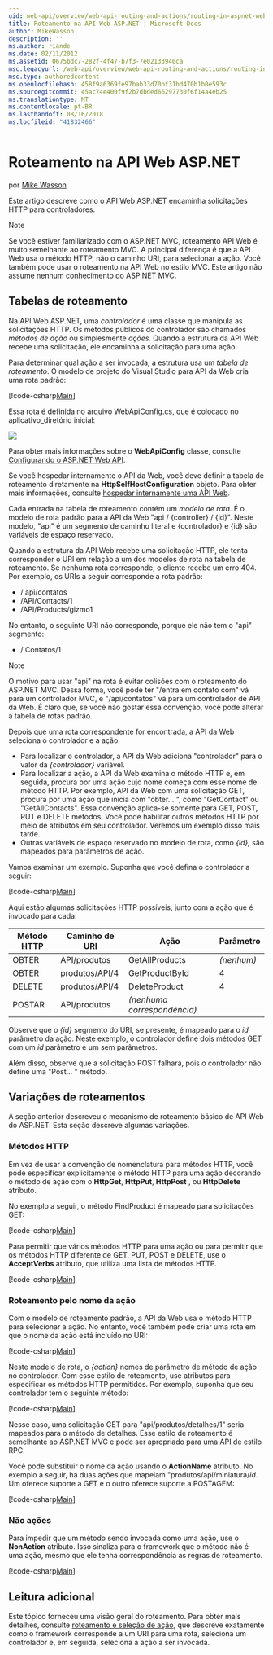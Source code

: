 ```yaml
---
uid: web-api/overview/web-api-routing-and-actions/routing-in-aspnet-web-api
title: Roteamento na API Web ASP.NET | Microsoft Docs
author: MikeWasson
description: ''
ms.author: riande
ms.date: 02/11/2012
ms.assetid: 0675bdc7-282f-4f47-b7f3-7e02133940ca
msc.legacyurl: /web-api/overview/web-api-routing-and-actions/routing-in-aspnet-web-api
msc.type: authoredcontent
ms.openlocfilehash: 458f9a6369fe97bab33d70bf31bd470b1b0e593c
ms.sourcegitcommit: 45ac74e400f9f2b7dbded66297730f6f14a4eb25
ms.translationtype: MT
ms.contentlocale: pt-BR
ms.lasthandoff: 08/16/2018
ms.locfileid: "41832466"
---
```

<a name="routing-in-aspnet-web-api"></a>Roteamento na API Web ASP.NET
====================
por [Mike Wasson](https://github.com/MikeWasson)

Este artigo descreve como o API Web ASP.NET encaminha solicitações HTTP para controladores.

> [!NOTE]
> Se você estiver familiarizado com o ASP.NET MVC, roteamento API Web é muito semelhante ao roteamento MVC. A principal diferença é que a API Web usa o método HTTP, não o caminho URI, para selecionar a ação. Você também pode usar o roteamento na API Web no estilo MVC. Este artigo não assume nenhum conhecimento do ASP.NET MVC.


## <a name="routing-tables"></a>Tabelas de roteamento

Na API Web ASP.NET, uma *controlador* é uma classe que manipula as solicitações HTTP. Os métodos públicos do controlador são chamados *métodos de ação* ou simplesmente *ações*. Quando a estrutura da API Web recebe uma solicitação, ele encaminha a solicitação para uma ação.

Para determinar qual ação a ser invocada, a estrutura usa um *tabela de roteamento*. O modelo de projeto do Visual Studio para API da Web cria uma rota padrão:

[!code-csharp[Main](routing-in-aspnet-web-api/samples/sample1.cs)]

Essa rota é definida no arquivo WebApiConfig.cs, que é colocado no aplicativo\_diretório inicial:

![](routing-in-aspnet-web-api/_static/image1.png)

Para obter mais informações sobre o **WebApiConfig** classe, consulte [Configurando o ASP.NET Web API](../advanced/configuring-aspnet-web-api.md).

Se você hospedar internamente o API da Web, você deve definir a tabela de roteamento diretamente na **HttpSelfHostConfiguration** objeto. Para obter mais informações, consulte [hospedar internamente uma API Web](../older-versions/self-host-a-web-api.md).

Cada entrada na tabela de roteamento contém um *modelo de rota*. É o modelo de rota padrão para a API da Web &quot;api / {controller} / {id}&quot;. Neste modelo, &quot;api&quot; é um segmento de caminho literal e {controlador} e {id} são variáveis de espaço reservado.

Quando a estrutura da API Web recebe uma solicitação HTTP, ele tenta corresponder o URI em relação a um dos modelos de rota na tabela de roteamento. Se nenhuma rota corresponde, o cliente recebe um erro 404. Por exemplo, os URIs a seguir corresponde a rota padrão:

- / api/contatos
- /API/Contacts/1
- /API/Products/gizmo1

No entanto, o seguinte URI não corresponde, porque ele não tem o &quot;api&quot; segmento:

- / Contatos/1

> [!NOTE]
> O motivo para usar "api" na rota é evitar colisões com o roteamento do ASP.NET MVC. Dessa forma, você pode ter &quot;/entra em contato com&quot; vá para um controlador MVC, e &quot;/api/contatos&quot; vá para um controlador de API da Web. É claro que, se você não gostar essa convenção, você pode alterar a tabela de rotas padrão.

Depois que uma rota correspondente for encontrada, a API da Web seleciona o controlador e a ação:

- Para localizar o controlador, a API da Web adiciona &quot;controlador&quot; para o valor da *{controlador}* variável.
- Para localizar a ação, a API da Web examina o método HTTP e, em seguida, procura por uma ação cujo nome começa com esse nome de método HTTP. Por exemplo, API da Web com uma solicitação GET, procura por uma ação que inicia com &quot;obter... &quot;, como &quot;GetContact&quot; ou &quot;GetAllContacts&quot;. Essa convenção aplica-se somente para GET, POST, PUT e DELETE métodos. Você pode habilitar outros métodos HTTP por meio de atributos em seu controlador. Veremos um exemplo disso mais tarde.
- Outras variáveis de espaço reservado no modelo de rota, como *{id},* são mapeados para parâmetros de ação.

Vamos examinar um exemplo. Suponha que você defina o controlador a seguir:

[!code-csharp[Main](routing-in-aspnet-web-api/samples/sample2.cs)]

Aqui estão algumas solicitações HTTP possíveis, junto com a ação que é invocado para cada:

| Método HTTP | Caminho de URI | Ação | Parâmetro |
| --- | --- | --- | --- |
| OBTER | API/produtos | GetAllProducts | *(nenhum)* |
| OBTER | produtos/API/4 | GetProductById | 4 |
| DELETE | produtos/API/4 | DeleteProduct | 4 |
| POSTAR | API/produtos | *(nenhuma correspondência)* |  |

Observe que o *{id}* segmento do URI, se presente, é mapeado para o *id* parâmetro da ação. Neste exemplo, o controlador define dois métodos GET com um *id* parâmetro e um sem parâmetros.

Além disso, observe que a solicitação POST falhará, pois o controlador não define uma &quot;Post... &quot; método.

## <a name="routing-variations"></a>Variações de roteamentos

A seção anterior descreveu o mecanismo de roteamento básico de API Web do ASP.NET. Esta seção descreve algumas variações.

### <a name="http-methods"></a>Métodos HTTP

Em vez de usar a convenção de nomenclatura para métodos HTTP, você pode especificar explicitamente o método HTTP para uma ação decorando o método de ação com o **HttpGet**, **HttpPut**, **HttpPost** , ou **HttpDelete** atributo.

No exemplo a seguir, o método FindProduct é mapeado para solicitações GET:

[!code-csharp[Main](routing-in-aspnet-web-api/samples/sample3.cs)]

Para permitir que vários métodos HTTP para uma ação ou para permitir que os métodos HTTP diferente de GET, PUT, POST e DELETE, use o **AcceptVerbs** atributo, que utiliza uma lista de métodos HTTP.

[!code-csharp[Main](routing-in-aspnet-web-api/samples/sample4.cs)]

<a id="routing_by_action_name"></a>
### <a name="routing-by-action-name"></a>Roteamento pelo nome da ação

Com o modelo de roteamento padrão, a API da Web usa o método HTTP para selecionar a ação. No entanto, você também pode criar uma rota em que o nome da ação está incluído no URI:

[!code-csharp[Main](routing-in-aspnet-web-api/samples/sample5.cs)]

Neste modelo de rota, o *{action}* nomes de parâmetro de método de ação no controlador. Com esse estilo de roteamento, use atributos para especificar os métodos HTTP permitidos. Por exemplo, suponha que seu controlador tem o seguinte método:

[!code-csharp[Main](routing-in-aspnet-web-api/samples/sample6.cs)]

Nesse caso, uma solicitação GET para "api/produtos/detalhes/1" seria mapeados para o método de detalhes. Esse estilo de roteamento é semelhante ao ASP.NET MVC e pode ser apropriado para uma API de estilo RPC.

Você pode substituir o nome da ação usando o **ActionName** atributo. No exemplo a seguir, há duas ações que mapeiam &quot;produtos/api/miniatura/*id*. Um oferece suporte a GET e o outro oferece suporte a POSTAGEM:

[!code-csharp[Main](routing-in-aspnet-web-api/samples/sample7.cs)]

### <a name="non-actions"></a>Não ações

Para impedir que um método sendo invocada como uma ação, use o **NonAction** atributo. Isso sinaliza para o framework que o método não é uma ação, mesmo que ele tenha correspondência as regras de roteamento.

[!code-csharp[Main](routing-in-aspnet-web-api/samples/sample8.cs)]

## <a name="further-reading"></a>Leitura adicional

Este tópico forneceu uma visão geral do roteamento. Para obter mais detalhes, consulte [roteamento e seleção de ação](routing-and-action-selection.md), que descreve exatamente como o framework corresponde a um URI para uma rota, seleciona um controlador e, em seguida, seleciona a ação a ser invocada.
